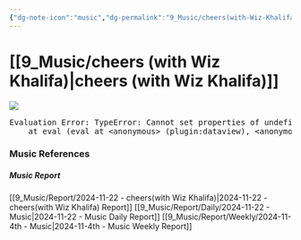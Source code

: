 ```yaml
---
{"dg-note-icon":"music","dg-permalink":"9_Music/cheers(with-Wiz-Khalifa)","created-date":"2024-11-22 12:33:53 pm","date":"2024-11-22","type":"music","tags":["music"],"aliases":null,"title":"cheers (with Wiz Khalifa)","music-url":"https://open.spotify.com/track/41uMT21Z2Sts6UNsz19ZH5","album":"cheers (with Wiz Khalifa)","album-release-date":"2020-12-25","album-url":"https://open.spotify.com/album/11zouC1DvzDXed5Oo8HHXv","cover":"![cheers (with Wiz Khalifa)](https://i.scdn.co/image/ab67616d00001e02372461939e3a0cd494215741)","cover-url":"https://i.scdn.co/image/ab67616d00001e02372461939e3a0cd494215741","artists":"blackbear, Wiz Khalifa","added-at":"Fri Nov 22 2024 - 오후 12:33:56","rating":"⭐⭐⭐⭐⭐⭐⭐","dg-publish":true,"permalink":"/9_Music/cheers(with-Wiz-Khalifa)/","dgPassFrontmatter":true,"noteIcon":"music"}
---
```


# [[9_Music/cheers (with Wiz Khalifa)\|cheers (with Wiz Khalifa)]]
![](https://i.scdn.co/image/ab67616d00001e02372461939e3a0cd494215741)


<pre class="dataview dataview-error">Evaluation Error: TypeError: Cannot set properties of undefined (setting 'innerHTML')
    at eval (eval at &lt;anonymous&gt; (plugin:dataview), &lt;anonymous&gt;:6:21)</pre>











### Music References
##### Music Report
[[9_Music/Report/2024-11-22 - cheers(with Wiz Khalifa)\|2024-11-22 - cheers(with Wiz Khalifa) Report]]
[[9_Music/Report/Daily/2024-11-22 - Music\|2024-11-22 - Music Daily Report]]
[[9_Music/Report/Weekly/2024-11-4th - Music\|2024-11-4th - Music Weekly Report]]





